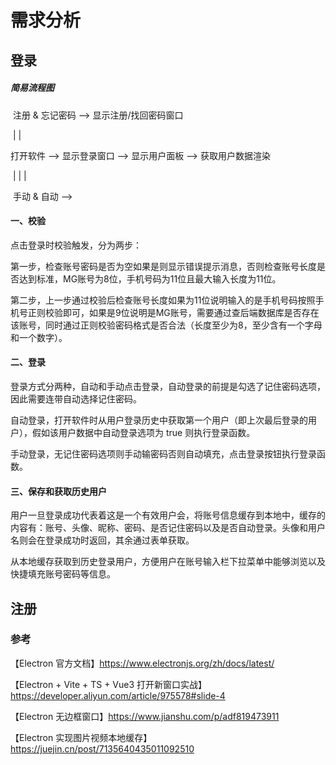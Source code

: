 # 需求分析

## 登录

##### 简易流程图							

​						  	注册 & 忘记密码 ——> 显示注册/找回密码窗口

​									|				 |

打开软件 ——> 显示登录窗口 ——> 显示用户面板 ——> 获取用户数据渲染

​									|			 |				   |

​								手动 & 自动 	——>

#### 一、校验

点击登录时校验触发，分为两步：

  第一步，检查账号密码是否为空如果是则显示错误提示消息，否则检查账号长度是否达到标准，MG账号为8位，手机号码为11位且最大输入长度为11位。

  第二步，上一步通过校验后检查账号长度如果为11位说明输入的是手机号码按照手机号正则校验即可，如果是9位说明是MG账号，需要通过查后端数据库是否存在该账号，同时通过正则校验密码格式是否合法（长度至少为8，至少含有一个字母和一个数字）。

#### 二、登录

登录方式分两种，自动和手动点击登录，自动登录的前提是勾选了记住密码选项，因此需要连带自动选择记住密码。

自动登录，打开软件时从用户登录历史中获取第一个用户（即上次最后登录的用户），假如该用户数据中自动登录选项为 true 则执行登录函数。

手动登录，无记住密码选项则手动输密码否则自动填充，点击登录按钮执行登录函数。

#### 三、保存和获取历史用户

用户一旦登录成功代表着这是一个有效用户会，将账号信息缓存到本地中，缓存的内容有：账号、头像、昵称、密码、是否记住密码以及是否自动登录。头像和用户名则会在登录成功时返回，其余通过表单获取。

从本地缓存获取到历史登录用户，方便用户在账号输入栏下拉菜单中能够浏览以及快捷填充账号密码等信息。

## 注册

### 参考

【Electron 官方文档】<https://www.electronjs.org/zh/docs/latest/>

【Electron + Vite + TS + Vue3 打开新窗口实战】<https://developer.aliyun.com/article/975578#slide-4>

【Electron 无边框窗口】<https://www.jianshu.com/p/adf819473911>

【Electron 实现图片视频本地缓存】 <https://juejin.cn/post/7135640435011092510>
